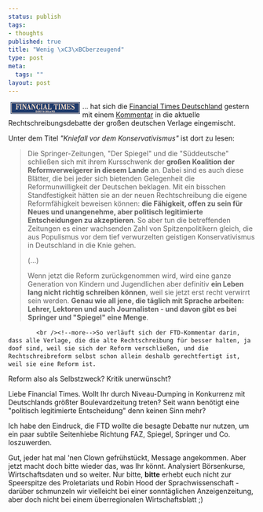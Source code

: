 ```yaml
--- 
status: publish
tags: 
- thoughts
published: true
title: "Wenig \xC3\xBCberzeugend"
type: post
meta: 
  tags: ""
layout: post
---
```

<img width="141" height="24" border="0" hspace="5" align="left" src="/media/wp/einmalig/ftd.gif" alt=""  />... hat sich die <a href="http://www.ftd.de/" title="http://www.ftd.de/" onmouseover="window.status='http://www.ftd.de/';return true;" onmouseout="window.status='';return true;">Financial Times Deutschland</a> gestern mit einem <a href="http://www.ftd.de/pw/de/1091258317018.html" title="http://www.ftd.de/pw/de/1091258317018.html" onmouseover="window.status='http://www.ftd.de/pw/de/1091258317018.html';return true;" onmouseout="window.status='';return true;">Kommentar</a> in die aktuelle Rechtschreibungsdebatte der großen deutschen Verlage eingemischt.

Unter dem Titel <i>"Kniefall vor dem Konservativismus"</i> ist dort zu lesen:
<blockquote>Die Springer-Zeitungen, "Der Spiegel" und die "Süddeutsche" schließen sich mit ihrem Kursschwenk der <b>großen Koalition der Reformverweigerer in diesem Lande</b> an. Dabei sind es auch diese Blätter, die bei jeder sich bietenden Gelegenheit die Reformunwilligkeit der Deutschen beklagen. Mit ein bisschen Standfestigkeit hätten sie an der neuen Rechtschreibung die eigene Reformfähigkeit beweisen können: <b>die Fähigkeit, offen zu sein für Neues und unangenehme, aber politisch legitimierte Entscheidungen zu akzeptieren</b>. So aber tun die betreffenden Zeitungen es einer wachsenden Zahl von Spitzenpolitikern gleich, die aus Populismus vor dem tief verwurzelten geistigen Konservativismus in Deutschland in die Knie gehen.

(...)

Wenn jetzt die Reform zurückgenommen wird, wird eine ganze Generation von Kindern und Jugendlichen aber definitiv <b>ein Leben lang nicht richtig schreiben können</b>, weil sie jetzt erst recht verwirrt sein werden. <b>Genau wie all jene, die täglich mit Sprache arbeiten: Lehrer, Lektoren und auch Journalisten - und davon gibt es bei Springer und "Spiegel" eine Menge</b>.</blockquote>


            <br /><!--more-->So verläuft sich der FTD-Kommentar darin, dass alle Verlage, die die alte Rechtschreibung für besser halten, ja doof sind, weil sie sich der Reform verschließen, und die Rechtschreibreform selbst schon allein deshalb gerechtfertigt ist, weil sie eine Reform ist.

Reform also als Selbstzweck? Kritik unerwünscht?

Liebe Financial Times. Wollt Ihr durch Niveau-Dumping in Konkurrenz mit Deutschlands größter Boulevardzeitung treten? Seit wann benötigt eine "politisch legitimierte Entscheidung" denn keinen Sinn mehr?

Ich habe den Eindruck, die FTD wollte die besagte Debatte nur nutzen, um ein paar subtile Seitenhiebe Richtung FAZ, Spiegel, Springer und Co. loszuwerden.

Gut, jeder hat mal 'nen Clown gefrühstückt, Message angekommen. Aber jetzt macht doch bitte wieder das, was Ihr könnt. Analysiert Börsenkurse, Wirtschaftsdaten und so weiter. Nur bitte, <strong>bitte</strong> erhebt euch nicht zur Speerspitze des Proletariats und Robin Hood der Sprachwissenschaft - darüber schmunzeln wir vielleicht bei einer sonntäglichen Anzeigenzeitung, aber doch nicht bei einem überregionalen Wirtschaftsblatt ;)
